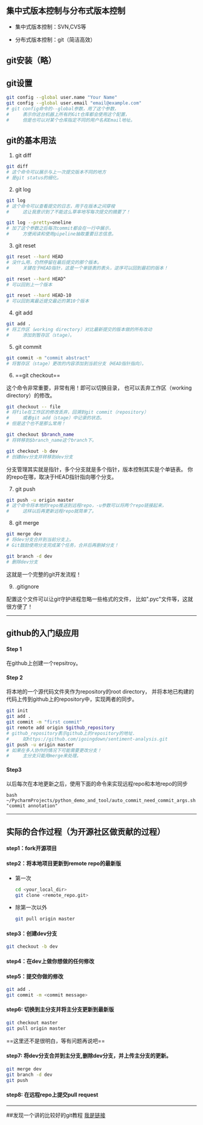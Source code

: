 ## 集中式版本控制与分布式版本控制

* 集中式版本控制：SVN,CVS等

* 分布式版本控制：git（简洁高效）


## git安装（略）

## git设置
```bash
git config --global user.name "Your Name"
git config --global user.email "email@example.com"
# git config命令的--global参数，用了这个参数，
#     表示你这台机器上所有的Git仓库都会使用这个配置，
#     但是也可以对某个仓库指定不同的用户名和Email地址。

```

## git的基本用法

1. git diff

```bash
git diff
# 这个命令可以展示与上一次提交版本不同的地方
# 是git status的细化。
```

2. git log

```bash
git log
# 这个命令可以查看提交的日志，用于在版本之间穿梭
#     这让我意识到了不能这么草率地写每次提交的摘要了！

git log --pretty=oneline
# 加了这个参数之后每次commit都会在一行中展示，
#     方便阅读和使用pipeline抽取重要日志信息。
```

3. git reset
```bash
git reset --hard HEAD
# 没什么用，仍然停留在最后提交的那个版本。
#     关键在于HEAD指针，这是一个单链表的表头，逆序可以回到最初的版本！

git reset --hard HEAD^
# 可以回到上一个版本

git reset --hard HEAD-10
# 可以回到离最近提交最近的第10个版本
```

4. git add


```bash
git add .
# 将工作区（working directory）对比最新提交的版本做的所有改动
#     添加到暂存区（stage）。
```

5. git commit

```bash
git commit -m "commit abstract"
# 将暂存区（stage）更改的内容添加到当前分支（HEAD指针指向）。
```

6. ==git checkout==

这个命令非常重要，非常有用！即可以切换目录，
也可以丢弃工作区（working directory）的修改。

```bash
git checkout -- file
# 将file在工作区的修改丢弃，回溯到git commit（repository）
#     或者git add（stage）中记录的状态。
# 但是这个也不是那么常用！

git checkout $branch_name
# 将转移到$branch_name这个branch下。

git checkout -b dev
# 创建dev分支并转移到dev分支
```

分支管理其实就是指针，多个分支就是多个指针，版本控制其实是个单链表。
你的repo在哪，取决于HEAD指针指向哪个分支。


7. git push

```bash
git push -u origin master
# 这个命令将本地的repo推送到远程repo，-u参数可以将两个repo链接起来，
#     这样以后再更新远程repo就简单了。
```

8. git merge
```bash
git merge dev
# 将dev分支合并到当前分支上。
# Git鼓励使用分支完成某个任务，合并后再删掉分支！

git branch -d dev
# 删除dev分支
```
这就是一个完整的git开发流程！


9. .gitignore

配置这个文件可以让git守护进程忽略一些格式的文件，
比如".pyc"文件等，这就很方便了！

---

## github的入门级应用

#### Step 1

在github上创建一个repsitroy。

#### Step 2
将本地的一个源代码文件夹作为repository的root directory，
并将本地已构建的代码上传到github上的repository中，实现两者的同步。

```bash
git init
git add .
git commit -m "first commit"
git remote add origin $github_repository
# github_repository表示github上的repository的地址.  
#     如https://github.com/igoingdown/sentiment-analysis.git
git push -u origin master
# 如果在多人协作的情况下可能需要更改分支！
#     主分支只能用merge来处理。
```

#### Step3
以后每次在本地更新之后，使用下面的命令来实现远程repo和本地repo的同步
```shell
bash ~/PycharmProjects/python_demo_and_tool/auto_commit_need_commit_args.sh "commit annotation"
```

---


## 实际的合作过程（为开源社区做贡献的过程）

#### step1：fork开源项目

#### step2：将本地项目更新到remote repo的最新版

* 第一次
    ```bash
    cd <your_local_dir>
    git clone <remote_repo.git>
    ```
* 除第一次以外
    ```bash
    git pull origin master
    ```


#### step3：创建dev分支
```bash
git checkout -b dev
```

#### step4：在dev上做你想做的任何修改

#### step5：提交你做的修改
```bash
git add .
git commit -m <commit message>

```

#### step6: 切换到主分支并将主分支更新到最新版

```bash
git checkout master
git pull origin master
```
==这里还不是很明白，等有问题再说吧==


#### step7: 将dev分支合并到主分支,删除dev分支，并上传主分支的更新。
```bash
git merge dev
git branch -d dev
git push
```

#### step8: 在远程repo上提交pull request


---

##发现一个讲的比较好的git教程
[我是链接](http://backlogtool.com/git-guide/cn/stepup/stepup2_5.html)


